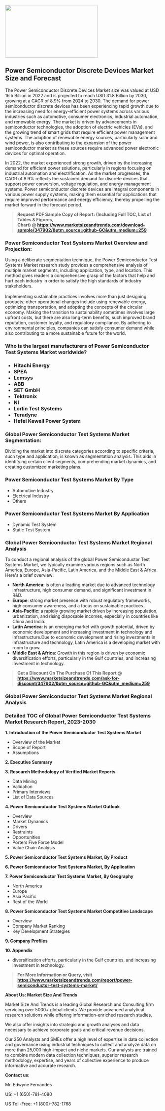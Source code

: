 <p><img class="alignnone size-medium wp-image-20088" src="https://ffe5etoiles.com/wp-content/uploads/2024/12/MST1-300x171.png" alt="" width="300" height="171" /></p><h2>Power Semiconductor Discrete Devices Market Size and Forecast</h2><p>The Power Semiconductor Discrete Devices Market size was valued at USD 16.5 Billion in 2022 and is projected to reach USD 31.8 Billion by 2030, growing at a CAGR of 8.9% from 2024 to 2030. The demand for power semiconductor discrete devices has been experiencing rapid growth due to the increasing need for energy-efficient power systems across various industries such as automotive, consumer electronics, industrial automation, and renewable energy. The market is driven by advancements in semiconductor technologies, the adoption of electric vehicles (EVs), and the growing trend of smart grids that require efficient power management systems. The adoption of renewable energy sources, particularly solar and wind power, is also contributing to the expansion of the power semiconductor market as these sources require advanced power electronic devices for optimal operation.</p><p>In 2022, the market experienced strong growth, driven by the increasing demand for efficient power solutions, particularly in regions focusing on industrial automation and electrification. As the market progresses, the CAGR of 8.9% reflects the sustained demand for discrete devices that support power conversion, voltage regulation, and energy management systems. Power semiconductor discrete devices are integral components in various power supply systems, making them essential for applications that require improved performance and energy efficiency, thereby propelling the market forward in the forecast period.</p></p><blockquote id="" class=""><strong>Request PDF Sample Copy of Report: (Including Full TOC, List of Tables &amp; Figures, Chart)&nbsp;@&nbsp;<strong><a href="https://www.marketsizeandtrends.com/download-sample/347902/&utm_source=github-GC&utm_medium=259" target="_blank">https://www.marketsizeandtrends.com/download-sample/347902/&utm_source=github-GC&utm_medium=259</a></strong></strong></blockquote><h3 id="" class="">Power Semiconductor Test Systems Market&nbsp;Overview and Projection:</h3><p id="" class="">Using a deliberate segmentation technique, the Power Semiconductor Test Systems Market research study provides a comprehensive analysis of multiple market segments, including application, type, and location. This method gives readers a comprehensive grasp of the factors that help and hurt each industry in order to satisfy the high standards of industry stakeholders. <br /> <br />Implementing sustainable practices involves more than just designing products; other operational changes include using renewable energy, optimizing transportation, and adopting the concepts of the circular economy. Making the transition to sustainability sometimes involves large upfront costs, but there are also long-term benefits, such improved brand reputation, customer loyalty, and regulatory compliance. By adhering to environmental principles, companies can satisfy consumer demand while also contributing to a more sustainable future for the world.</p><h3 id="" class="">Who is the largest manufacturers of&nbsp;Power Semiconductor Test Systems Market worldwide?</h3><h3 class=""><p><ul><li>Hitachi Energy </li><li> SPEA </li><li> Lemsys </li><li> ABB </li><li> SET GmbH </li><li> Tektronix </li><li> NI </li><li> Lorlin Test Systems </li><li> Teradyne </li><li> Hefei Kewell Power System</li></ul></p></h3><h3 id="" class="">Global&nbsp;Power Semiconductor Test Systems Market Segmentation:</h3><p id="" class="">Dividing the market into discrete categories according to specific criteria, such type and application, is known as segmentation analysis. This aids in identifying certain client segments, comprehending market dynamics, and creating customized marketing plans.</p><h3 id="" class="">Power Semiconductor Test Systems Market&nbsp;By Type</h3><p><p><ul><li>Automotive Industry</li><li> Electrical Industry</li><li> Others</p></li></ul></p></p><h3 id="" class="">Power Semiconductor Test Systems Market&nbsp;By Application</h3><p class=""><p><ul><li>Dynamic Test System</li><li> Static Test System</li></ul></p></p><h3 id="" class="">Global Power Semiconductor Test Systems Market Regional Analysis</h3><p id="" class="">To conduct a regional analysis of the global Power Semiconductor Test Systems Market, we typically examine various regions such as North America, Europe, Asia-Pacific, Latin America, and the Middle East &amp; Africa. Here's a brief overview:</p><ul><li><strong>North America</strong>: is often a leading market due to advanced technology infrastructure, high consumer demand, and significant investment in R&amp;D.</li><li><strong>Europe</strong>: strong market presence with robust regulatory frameworks, high consumer awareness, and a focus on sustainable practices.</li><li><strong>Asia-Pacific</strong>: a rapidly growing market driven by increasing population, urbanization, and rising disposable incomes, especially in countries like China and India.</li><li><strong>Latin America</strong>: is an emerging market with growth potential, driven by economic development and increasing investment in technology and infrastructure.Due to economic development and rising investments in infrastructure and technology, Latin America is a developing market with room to grow.</li><li><strong>Middle East &amp; Africa</strong>: Growth in this region is driven by economic diversification efforts, particularly in the Gulf countries, and increasing investment in technology.</li></ul><blockquote id="" class=""><strong>Get a Discount On The Purchase Of This Report @ <strong><a href="https://www.marketsizeandtrends.com/ask-for-discount/347902/&utm_source=github-GC&utm_medium=259" target="_blank">https://www.marketsizeandtrends.com/ask-for-discount/347902/&utm_source=github-GC&utm_medium=259</a></strong></strong></blockquote><h3 id="" class="">Global Power Semiconductor Test Systems Market Regional Analysis</h3><h3 id="" class="">Detailed TOC of Global Power Semiconductor Test Systems Market Research Report, 2023-2030</h3><p id="" class=""><strong>1. Introduction of the Power Semiconductor Test Systems Market</strong></p><ul><li>Overview of the Market</li><li>Scope of Report</li><li>Assumptions</li></ul><p id="" class=""><strong>2. Executive Summary</strong></p><p id="" class=""><strong>3. Research Methodology of Verified Market Reports</strong></p><ul><li>Data Mining</li><li>Validation</li><li>Primary Interviews</li><li>List of Data Sources</li></ul><p id="" class=""><strong>4. Power Semiconductor Test Systems Market Outlook</strong></p><ul><li>Overview</li><li>Market Dynamics</li><li>Drivers</li><li>Restraints</li><li>Opportunities</li><li>Porters Five Force Model</li><li>Value Chain Analysis</li></ul><p id="" class=""><strong>5. Power Semiconductor Test Systems Market, By Product</strong></p><p id="" class=""><strong>6. Power Semiconductor Test Systems Market, By Application</strong></p><p id="" class=""><strong>7. Power Semiconductor Test Systems Market, By Geography</strong></p><ul><li>North America</li><li>Europe</li><li>Asia Pacific</li><li>Rest of the World</li></ul><p id="" class=""><strong>8. Power Semiconductor Test Systems Market Competitive Landscape</strong></p><ul><li>Overview</li><li>Company Market Ranking</li><li>Key Development Strategies</li></ul><p id="" class=""><strong>9. Company Profiles</strong></p><p id="" class=""><strong>10. Appendix</strong></p><ul><li>diversification efforts, particularly in the Gulf countries, and increasing investment in technology.</li></ul><blockquote id="" class=""><strong>For More Information or Query, visit <strong><strong><a href="https://www.marketsizeandtrends.com/report/power-semiconductor-test-systems-market/" target="_blank">https://www.marketsizeandtrends.com/report/power-semiconductor-test-systems-market/</a></strong></strong></strong></blockquote><p id="" class=""><strong>About Us: Market Size And Trends</strong></p><p id="" class="">Market Size And Trends is a leading Global Research and Consulting firm servicing over 5000+ global clients. We provide advanced analytical research solutions while offering information-enriched research studies.</p><p id="" class="">We also offer insights into strategic and growth analyses and data necessary to achieve corporate goals and critical revenue decisions.</p><p id="" class="">Our 250 Analysts and SMEs offer a high level of expertise in data collection and governance using industrial techniques to collect and analyze data on more than 25,000 high-impact and niche markets. Our analysts are trained to combine modern data collection techniques, superior research methodology, expertise, and years of collective experience to produce informative and accurate research.</p><p id="" class=""><strong>Contact us:</strong></p><p id="" class="">Mr. Edwyne Fernandes</p><p id="" class="">US: +1 (650)-781-4080</p><p id="" class="">US Toll-Free: +1 (800)-782-1768</p>
